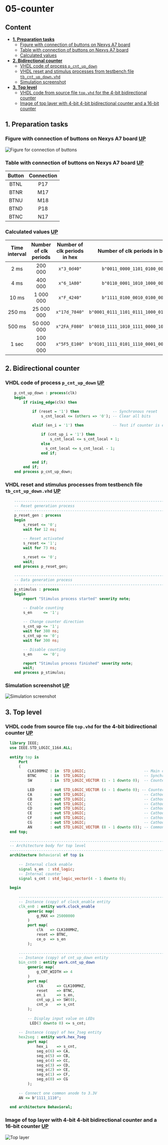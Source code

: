 # 05-counter

## Content
- [**1. Preparation tasks**](https://github.com/xhruby28/Digital-electronics-1/tree/main/Labs/05-counter#1-preparation-tasks)
    - [Figure with connection of buttons on Nexys A7 board](https://github.com/xhruby28/Digital-electronics-1/tree/main/Labs/05-counter#figure-with-connection-of-buttons-on-nexys-a7-board-up)
    - [Table with connection of buttons on Nexys A7 board](https://github.com/xhruby28/Digital-electronics-1/tree/main/Labs/05-counter#table-with-connection-of-buttons-on-nexys-a7-board-up)
    - [Calculated values](https://github.com/xhruby28/Digital-electronics-1/tree/main/Labs/05-counter#calculated-values-up)
- [**2. Bidirectional counter**](https://github.com/xhruby28/Digital-electronics-1/tree/main/Labs/05-counter#2-bidirectional-counter)
    - [VHDL code of process `p_cnt_up_down`](https://github.com/xhruby28/Digital-electronics-1/tree/main/Labs/05-counter#vhdl-code-of-process-p_cnt_up_down-up)
    - [VHDL reset and stimulus processes from testbench file `tb_cnt_up_down.vhd`](https://github.com/xhruby28/Digital-electronics-1/tree/main/Labs/05-counter#vhdl-reset-and-stimulus-processes-from-testbench-file-tb_cnt_up_downvhd-up)
    - [Simulation screenshot](https://github.com/xhruby28/Digital-electronics-1/tree/main/Labs/05-counter#simulation-screenshot-up)   
- [**3. Top level**](https://github.com/xhruby28/Digital-electronics-1/tree/main/Labs/05-counter#3-top-level)
    - [VHDL code from source file `top.vhd` for the 4-bit bidirectional counter](https://github.com/xhruby28/Digital-electronics-1/tree/main/Labs/05-counter#vhdl-code-from-source-file-topvhd-for-the-4-bit-bidirectional-counter-up)
    - [Image of top layer with 4-bit 4-bit bidirectional counter and a 16-bit counter](https://github.com/xhruby28/Digital-electronics-1/tree/main/Labs/05-counter#image-of-top-layer-with-4-bit-4-bit-bidirectional-counter-and-a-16-bit-counter-up)

## 1. Preparation tasks

### Figure with connection of buttons on Nexys A7 board [UP](https://github.com/xhruby28/Digital-electronics-1/tree/main/Labs/05-counter#content)

![Figure for connection of buttons](Images/buttons.png)

### Table with connection of buttons on Nexys A7 board [UP](https://github.com/xhruby28/Digital-electronics-1/tree/main/Labs/05-counter#content)

| **Button** | **Connection** | 
| :-: | :-: | 
| BTNL | P17 |
| BTNR | M17 |
| BTNU | M18 |
| BTND | P18 |
| BTNC | N17 |

### Calculated values [UP](https://github.com/xhruby28/Digital-electronics-1/tree/main/Labs/05-counter#content)

| **Time interval** | **Number of clk periods** | **Number of clk periods in hex** | **Number of clk periods in binary** |
| :-: | :-: | :-: | :-: |
| 2&nbsp;ms | 200 000 | `x"3_0d40"` | `b"0011_0000_1101_0100_0000"` |
| 4&nbsp;ms | 400 000 | `x"6_1A80"` | `b"0110_0001_1010_1000_0000"` |
| 10&nbsp;ms | 1 000 000 | `x"F_4240"` | `b"1111_0100_0010_0100_0000"` |
| 250&nbsp;ms | 25 000 000 | `x"17d_7840"` | `b"0001_0111_1101_0111_1000_0100_0000"` |
| 500&nbsp;ms | 50 000 000 | `x"2FA_F080"` | `b"0010_1111_1010_1111_0000_1000_0000"` |
| 1&nbsp;sec | 100 000 000 | `x"5F5_E100"` | `b"0101_1111_0101_1110_0001_0000_0000"` |

## 2. Bidirectional counter

### VHDL code of process `p_cnt_up_down` [UP](https://github.com/xhruby28/Digital-electronics-1/tree/main/Labs/05-counter#content)

```vhdl
    p_cnt_up_down : process(clk)
    begin
        if rising_edge(clk) then
        
            if (reset = '1') then               -- Synchronous reset
                s_cnt_local <= (others => '0'); -- Clear all bits

            elsif (en_i = '1') then             -- Test if counter is enabled

                if (cnt_up_i = '1') then
                    s_cnt_local <= s_cnt_local + 1;
                else
                  s_cnt_local <= s_cnt_local - 1;  
                end if;
                
            end if;
        end if;
    end process p_cnt_up_down;
```

### VHDL reset and stimulus processes from testbench file `tb_cnt_up_down.vhd` [UP](https://github.com/xhruby28/Digital-electronics-1/tree/main/Labs/05-counter#content)

```vhdl
    --------------------------------------------------------------------
    -- Reset generation process
    --------------------------------------------------------------------
    p_reset_gen : process
    begin
        s_reset <= '0';
        wait for 12 ns;
        
        -- Reset activated
        s_reset <= '1';
        wait for 73 ns;

        s_reset <= '0';
        wait;
    end process p_reset_gen;

    --------------------------------------------------------------------
    -- Data generation process
    --------------------------------------------------------------------
    p_stimulus : process
    begin
        report "Stimulus process started" severity note;

        -- Enable counting
        s_en     <= '1';
        
        -- Change counter direction
        s_cnt_up <= '1';
        wait for 380 ns;
        s_cnt_up <= '0';
        wait for 300 ns;

        -- Disable counting
        s_en     <= '0';

        report "Stimulus process finished" severity note;
        wait;
    end process p_stimulus;
```

### Simulation screenshot [UP](https://github.com/xhruby28/Digital-electronics-1/tree/main/Labs/05-counter#content)

![Simulation screenshot](Images/waveforms.png)

## 3. Top level

### VHDL code from source file `top.vhd` for the 4-bit bidirectional counter [UP](https://github.com/xhruby28/Digital-electronics-1/tree/main/Labs/05-counter#content)

```vhdl
  library IEEE;
  use IEEE.STD_LOGIC_1164.ALL;
  
  entity top is
      Port 
      ( 
          CLK100MHZ : in  STD_LOGIC;                          -- Main clock
          BTNC      : in  STD_LOGIC;                          -- Synchronous reset
          SW        : in  STD_LOGIC_VECTOR (1 - 1 downto 0);  -- Counter direction
          
          LED       : out STD_LOGIC_VECTOR (4 - 1 downto 0); -- Counter value LED indicators
          CA        : out STD_LOGIC;                          -- Cathod A
          CB        : out STD_LOGIC;                          -- Cathod B
          CC        : out STD_LOGIC;                          -- Cathod C
          CD        : out STD_LOGIC;                          -- Cathod D
          CE        : out STD_LOGIC;                          -- Cathod E
          CF        : out STD_LOGIC;                          -- Cathod F
          CG        : out STD_LOGIC;                          -- Cathod G
          AN        : out STD_LOGIC_VECTOR (8 - 1 downto 0)); -- Common anode signals to individual displays
  end top;
  
  ------------------------------------------------------------------------
  -- Architecture body for top level
  ------------------------------------------------------------------------
  architecture Behavioral of top is
  
      -- Internal clock enable
      signal s_en  : std_logic;
      -- Internal counter
      signal s_cnt : std_logic_vector(4 - 1 downto 0);
  
  begin
  
      --------------------------------------------------------------------
      -- Instance (copy) of clock_enable entity
      clk_en0 : entity work.clock_enable
          generic map(
              g_MAX => 25000000
          )
          port map(
              clk   => CLK100MHZ,
              reset => BTNC,
              ce_o  => s_en
          );
  
      --------------------------------------------------------------------
      -- Instance (copy) of cnt_up_down entity
      bin_cnt0 : entity work.cnt_up_down
          generic map(
              g_CNT_WIDTH => 4
          )
          port map(
              clk      => CLK100MHZ,
              reset    => BTNC, 
              en_i     => s_en,
              cnt_up_i => SW(0),
              cnt_o    => s_cnt
          );
          
          -- Display input value on LEDs
           LED(3 downto 0) <= s_cnt;
      
      -- Instance (copy) of hex_7seg entity
      hex2seg : entity work.hex_7seg
          port map(
              hex_i    => s_cnt,
              seg_o(6) => CA,
              seg_o(5) => CB,
              seg_o(4) => CC,
              seg_o(3) => CD,
              seg_o(2) => CE,
              seg_o(1) => CF,
              seg_o(0) => CG
          );
  
      -- Connect one common anode to 3.3V
      AN <= b"1111_1110";
  
  end architecture Behavioral;
```

### Image of top layer with 4-bit 4-bit bidirectional counter and a 16-bit counter [UP](https://github.com/xhruby28/Digital-electronics-1/tree/main/Labs/05-counter#content)

![Top layer](Images/schem4bit&16bit.png)